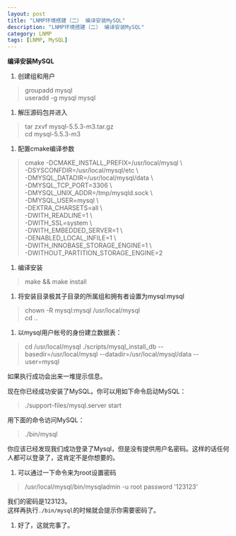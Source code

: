 ```yaml
---
layout: post  
title: "LNMP环境搭建（二） 编译安装MySQL"  
description: "LNMP环境搭建（二） 编译安装MySQL"  
category: LNMP
tags: [LNMP, MySQL]  
---
```

**编译安装MySQL**  

1. 创建组和用户
>groupadd mysql  
>useradd -g mysql mysql  

1. 解压源码包并进入  
>tar zxvf mysql-5.5.3-m3.tar.gz  
>cd mysql-5.5.3-m3  

1. 配置cmake编译参数  
>cmake -DCMAKE_INSTALL_PREFIX=/usr/local/mysql \  
>-DSYSCONFDIR=/usr/local/mysql/etc   \  
>-DMYSQL_DATADIR=/usr/local/mysql/data \   
>-DMYSQL_TCP_PORT=3306 \   
>-DMYSQL_UNIX_ADDR=/tmp/mysqld.sock \   
>-DMYSQL_USER=mysql \   
>-DEXTRA_CHARSETS=all \   
>-DWITH_READLINE=1 \  
>-DWITH_SSL=system \  
>-DWITH_EMBEDDED_SERVER=1 \  
>-DENABLED_LOCAL_INFILE=1 \  
>-DWITH_INNOBASE_STORAGE_ENGINE=1 \  
>-DWITHOUT_PARTITION_STORAGE_ENGINE=2  

1. 编译安装
>make && make install  

1. 将安装目录极其子目录的所属组和拥有者设置为mysql:mysql  
>chown -R mysql:mysql /usr/local/mysql   
>cd .. 

1. 以mysql用户帐号的身份建立数据表：  
>cd /usr/local/mysql 
>./scripts/mysql_install_db --basedir=/usr/local/mysql --datadir=/usr/local/mysql/data --user=mysql  

 如果执行成功会出来一堆提示信息。  

 现在你已经成功安装了MySQL。你可以用如下命令启动MySQL：   
>./support-files/mysql.server start   

 用下面的命令访问MySQL：   
>./bin/mysql  

 你应该已经发现我们成功登录了Mysql，但是没有提供用户名密码。这样的话任何人都可以登录了，这肯定不是你想要的。 

1. 可以通过一下命令来为root设置密码  
>/usr/local/mysql/bin/mysqladmin -u root password '123123'

 我们的密码是123123。  
 这样再执行`./bin/mysql`的时候就会提示你需要密码了。 

1. 好了，这就完事了。
